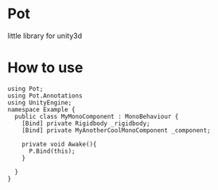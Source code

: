 # Pot
little library for unity3d

# How to use

```CSharp
using Pot;
using Pot.Annotations
using UnityEngine;
namespace Example {
  public class MyMonoComponent : MonoBehaviour {
    [Bind] private Rigidbody _rigidbody;
    [Bind] private MyAnotherCoolMonoComponent _component;

    private void Awake(){
      P.Bind(this);
    }

  }
}
```
